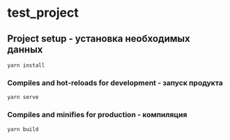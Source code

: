 # test_project

## Project setup - установка необходимых данных

```
yarn install
```

### Compiles and hot-reloads for development - запуск продукта

```
yarn serve
```

### Compiles and minifies for production - компиляция

```
yarn build
```
